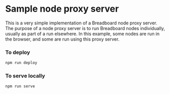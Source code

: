 # Sample node proxy server

This is a very simple implementation of a Breadboard node proxy server. The
purpose of a node proxy server is to run Breadboard nodes individually, usually
as part of a run elsewhere. In this example, some nodes are run in the browser,
and some are run using this proxy server.

### To deploy

```bash
npm run deploy
```

### To serve locally

```bash
npm run serve
```
